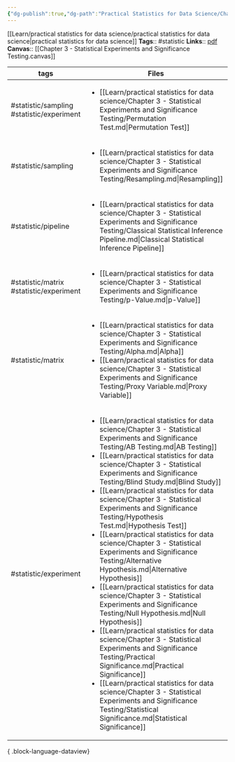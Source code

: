 ```yaml
---
{"dg-publish":true,"dg-path":"Practical Statistics for Data Science/Chapter 3 - Statistical Experiments and Significance Testing/Chapter 3 - Statistical Experiments and Significance Testing.md","permalink":"/practical-statistics-for-data-science/chapter-3-statistical-experiments-and-significance-testing/chapter-3-statistical-experiments-and-significance-testing/"}
---
```



[[Learn/practical statistics for data science/practical statistics for data science\|practical statistics for data science]]
**Tags**:: #statistic 
**Links**:: [pdf](zotero://open-pdf/library/items/XC4XLTB4?page=65)
**Canvas**:: [[Chapter 3 - Statistical Experiments and Significance Testing.canvas]]

| tags                                      | Files                                                                                                                                                                                                                                                                                                                                                                                                                                                                                                                                                                                                                                                                                                                                                                                                                                                                                                                                                                                                                                                                                                                                                       |
| ----------------------------------------- | ----------------------------------------------------------------------------------------------------------------------------------------------------------------------------------------------------------------------------------------------------------------------------------------------------------------------------------------------------------------------------------------------------------------------------------------------------------------------------------------------------------------------------------------------------------------------------------------------------------------------------------------------------------------------------------------------------------------------------------------------------------------------------------------------------------------------------------------------------------------------------------------------------------------------------------------------------------------------------------------------------------------------------------------------------------------------------------------------------------------------------------------------------------- |
| #statistic/sampling #statistic/experiment | <ul><li>[[Learn/practical statistics for data science/Chapter 3 - Statistical Experiments and Significance Testing/Permutation Test.md\\|Permutation Test]]</li></ul>                                                                                                                                                                                                                                                                                                                                                                                                                                                                                                                                                                                                                                                                                                                                                                                                                                                                                                                                                                                       |
| #statistic/sampling                       | <ul><li>[[Learn/practical statistics for data science/Chapter 3 - Statistical Experiments and Significance Testing/Resampling.md\\|Resampling]]</li></ul>                                                                                                                                                                                                                                                                                                                                                                                                                                                                                                                                                                                                                                                                                                                                                                                                                                                                                                                                                                                                   |
| #statistic/pipeline                       | <ul><li>[[Learn/practical statistics for data science/Chapter 3 - Statistical Experiments and Significance Testing/Classical Statistical Inference Pipeline.md\\|Classical Statistical Inference Pipeline]]</li></ul>                                                                                                                                                                                                                                                                                                                                                                                                                                                                                                                                                                                                                                                                                                                                                                                                                                                                                                                                       |
| #statistic/matrix #statistic/experiment   | <ul><li>[[Learn/practical statistics for data science/Chapter 3 - Statistical Experiments and Significance Testing/p-Value.md\\|p-Value]]</li></ul>                                                                                                                                                                                                                                                                                                                                                                                                                                                                                                                                                                                                                                                                                                                                                                                                                                                                                                                                                                                                         |
| #statistic/matrix                         | <ul><li>[[Learn/practical statistics for data science/Chapter 3 - Statistical Experiments and Significance Testing/Alpha.md\\|Alpha]]</li><li>[[Learn/practical statistics for data science/Chapter 3 - Statistical Experiments and Significance Testing/Proxy Variable.md\\|Proxy Variable]]</li></ul>                                                                                                                                                                                                                                                                                                                                                                                                                                                                                                                                                                                                                                                                                                                                                                                                                                                     |
| #statistic/experiment                     | <ul><li>[[Learn/practical statistics for data science/Chapter 3 - Statistical Experiments and Significance Testing/AB Testing.md\\|AB Testing]]</li><li>[[Learn/practical statistics for data science/Chapter 3 - Statistical Experiments and Significance Testing/Blind Study.md\\|Blind Study]]</li><li>[[Learn/practical statistics for data science/Chapter 3 - Statistical Experiments and Significance Testing/Hypothesis Test.md\\|Hypothesis Test]]</li><li>[[Learn/practical statistics for data science/Chapter 3 - Statistical Experiments and Significance Testing/Alternative Hypothesis.md\\|Alternative Hypothesis]]</li><li>[[Learn/practical statistics for data science/Chapter 3 - Statistical Experiments and Significance Testing/Null Hypothesis.md\\|Null Hypothesis]]</li><li>[[Learn/practical statistics for data science/Chapter 3 - Statistical Experiments and Significance Testing/Practical Significance.md\\|Practical Significance]]</li><li>[[Learn/practical statistics for data science/Chapter 3 - Statistical Experiments and Significance Testing/Statistical Significance.md\\|Statistical Significance]]</li></ul> |

{ .block-language-dataview}
